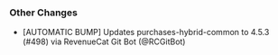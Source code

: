 ### Other Changes
* [AUTOMATIC BUMP] Updates purchases-hybrid-common to 4.5.3 (#498) via RevenueCat Git Bot (@RCGitBot)
